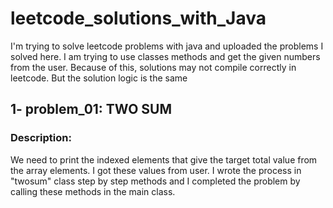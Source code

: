 # leetcode_solutions_with_Java
I'm trying to solve leetcode problems with java and uploaded the problems I solved here.
I am trying to use classes methods and get the given numbers from the user. Because of this, solutions may not compile correctly in leetcode. But the solution logic is the same

## 1- problem_01: TWO SUM

### Description:

We need to print the indexed elements that give the target total value from the array elements.
I got these values from user. I wrote the process in "twosum" class step by step methods and I completed the problem by calling
these methods in the main class.
